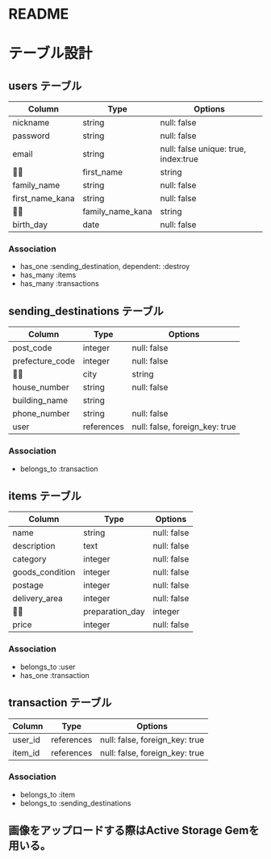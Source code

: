 # README

# テーブル設計
## users テーブル
| Column           | Type       | Options     |
| ---------------- | ------     | ----------- |
| nickname         | string     | null: false |
| password         | string     | null: false |
| email            | string     | null: false unique: true, index:true |
| first_name       | string     | null: false |
| family_name      | string     | null: false |
| first_name_kana  | string     | null: false |
| family_name_kana | string     | null: false |
| birth_day        | date       | null: false |
### Association
- has_one :sending_destination, dependent: :destroy
- has_many :items
- has_many :transactions


## sending_destinations テーブル
| Column                       |  Type        |   Options   |
| ---------------------------- | -----------  | ----------- |
| post_code                    | integer      | null: false |
| prefecture_code              | integer      | null: false |
| city                         | string       | null: false |
| house_number                 | string       | null: false |  
| building_name                | string       |             |
| phone_number                 | string       | null: false |
| user                         | references   | null: false, foreign_key: true | 
### Association
- belongs_to :transaction


## items テーブル
| Column          | Type       | Options     |
| ----------------| ---------- | ------------|
| name            | string     | null: false |
| description     | text       | null: false |
| category        | integer    | null: false |
| goods_condition | integer    | null: false |
| postage         | integer    | null: false | 
| delivery_area   | integer    | null: false |
| preparation_day | integer    | null: false |
| price           | integer    | null: false |
### Association
- belongs_to :user
- has_one :transaction


## transaction テーブル
| Column          | Type       | Options     |
| ----------------| ---------- | ------------| 
| user_id         | references | null: false, foreign_key: true |
| item_id         | references | null: false, foreign_key: true |
### Association
- belongs_to :item
- belongs_to :sending_destinations


## 画像をアップロードする際はActive Storage Gemを用いる。